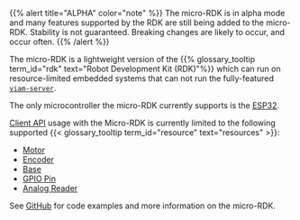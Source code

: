 {{% alert title="ALPHA" color="note" %}}
The micro-RDK is in alpha mode and many features supported by the RDK are still being added to the micro-RDK.
Stability is not guaranteed.
Breaking changes are likely to occur, and occur often.
{{% /alert %}}

The micro-RDK is a lightweight version of the {{% glossary_tooltip term_id="rdk" text="Robot Development Kit (RDK)"%}} which can run on resource-limited embedded systems that can not run the fully-featured [`viam-server`](/viam/).

The only microcontroller the micro-RDK currently supports is the [ESP32](https://www.espressif.com/en/products/socs/esp32).

[Client API](/program/apis/) usage with the Micro-RDK is currently limited to the following supported {{< glossary_tooltip term_id="resource" text="resources" >}}:

- [Motor](/components/motor/)
- [Encoder](/components/encoder/)
- [Base](/components/base/)
- [GPIO Pin](/components/board/#gpiopin-api)
- [Analog Reader](/components/board/#analogreader-api)

See [GitHub](https://github.com/viamrobotics/micro-rdk) for code examples and more information on the micro-RDK.
